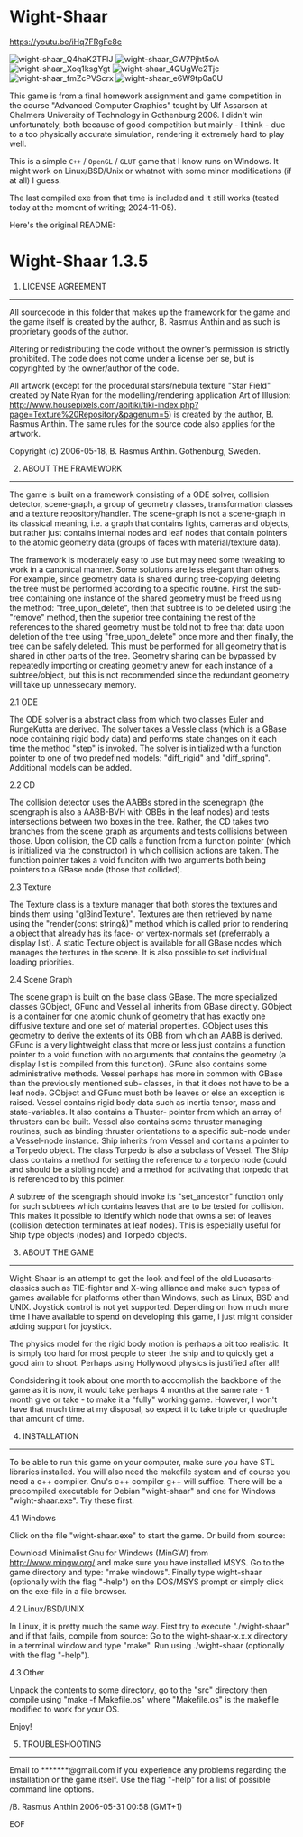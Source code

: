 # Wight-Shaar

https://youtu.be/iHq7FRgFe8c

![wight-shaar_Q4haK2TFIJ](https://github.com/user-attachments/assets/b46ae8d5-3c38-4a6b-be5c-b377dd332ded)
![wight-shaar_GW7Pjht5oA](https://github.com/user-attachments/assets/d8ea0885-e2c1-4650-bd80-d0be03c211fe)
![wight-shaar_Xoq1ksgYgt](https://github.com/user-attachments/assets/3661ee04-52f7-47fc-ab4c-eab392e6ecf8)
![wight-shaar_4QUgWe2Tjc](https://github.com/user-attachments/assets/f516752b-73ba-44db-bb29-9fabb2872401)
![wight-shaar_fmZcPVScrx](https://github.com/user-attachments/assets/c915b18d-0be7-4e75-87ed-27180a26bdae)
![wight-shaar_e6W9tp0a0U](https://github.com/user-attachments/assets/4e1132b1-d928-494e-8959-2a5b7b0020f0)


This game is from a final homework assignment and game competition in the course "Advanced Computer Graphics" tought by Ulf Assarson at Chalmers University of Technology in Gothenburg 2006.
I didn't win unfortunately, both because of good competition but mainly - I think - due to a too physically accurate simulation, rendering it extremely hard to play well.

This is a simple `C++` / `OpenGL` /  `GLUT` game that I know runs on Windows. It might work on Linux/BSD/Unix or whatnot with some minor modifications (if at all) I guess.

The last compiled exe from that time is included and it still works (tested today at the moment of writing; 2024-11-05).

Here's the original README:

Wight-Shaar 1.3.5
=================

1. LICENSE AGREEMENT
--------------------
All sourcecode in this folder that makes up the framework for the game and the
game itself is created by the author, B. Rasmus Anthin and as such is
proprietary goods of the author.

Altering or redistributing the code without the owner's permission is strictly
prohibited. The code does not come under a license per se, but is copyrighted
by the owner/author of the code.

All artwork
(except for the procedural stars/nebula texture "Star Field"
created by Nate Ryan for the modelling/rendering application Art of Illusion:
http://www.housepixels.com/aoitiki/tiki-index.php?page=Texture%20Repository&pagenum=5)
is created by the author, B. Rasmus Anthin. The same rules for the source code
also applies for the artwork.

Copyright (c) 2006-05-18, B. Rasmus Anthin.
Gothenburg, Sweden.


2. ABOUT THE FRAMEWORK
----------------------
The game is built on a framework consisting of a ODE solver, collision
detector, scene-graph, a group of geometry classes, transformation classes and
a texture repository/handler.
The scene-graph is not a scene-graph in its classical meaning, i.e. a graph
that contains lights, cameras and objects, but rather just contains internal
nodes and leaf nodes that contain pointers to the atomic geometry data
(groups of faces with material/texture data).

The framework is moderately easy to use but may need some tweaking to work in
a canonical manner. Some solutions are less elegant than others. For example,
since geometry data is shared during tree-copying deleting the tree must be
performed according to a specific routine. First the sub-tree containing one
instance of the shared geometry must be freed using the method:
"free_upon_delete", then that subtree is to be deleted using the "remove"
method, then the superior tree containing the rest of the references to the 
shared geometry must be told not to free that data upon deletion of the tree
using "free_upon_delete" once more and then finally, the tree can be safely
deleted. This must be performed for all geometry that is shared in other parts
of the tree.
Geometry sharing can be bypassed by repeatedly importing or creating geometry
anew for each instance of a subtree/object, but this is not recommended since
the redundant geometry will take up unnessecary memory.

2.1 ODE

The ODE solver is a abstract class from which two classes Euler and RungeKutta
are derived. The solver takes a Vessle class (which is a GBase node containing
rigid body data) and performs state changes on it each time the method "step"
is invoked. The solver is initialized with a function pointer to one of two
predefined models: "diff_rigid" and "diff_spring". Additional models can be
added.

2.2 CD

The collision detector uses the AABBs stored in the scenegraph (the scengraph
is also a AABB-BVH with OBBs in the leaf nodes) and tests intersections between
two boxes in the tree. Rather, the CD takes two branches from the scene graph
as arguments and tests collisions between those. Upon collision, the CD calls
a function from a function pointer (which is initialized via the constructor)
in which collision actions are taken. The function pointer takes a void
funciton with two arguments both being pointers to a GBase node (those that
collided).

2.3 Texture

The Texture class is a texture manager that both stores the textures and binds
them using "glBindTexture". Textures are then retrieved by name using the
"render(const string&)" method which is called prior to rendering a object that
already has its face- or vertex-normals set (preferrably a display list).
A static Texture object is available for all GBase nodes which manages the
textures in the scene. It is also possible to set individual loading
priorities.

2.4 Scene Graph

The scene graph is built on the base class GBase. The more specialized classes
GObject, GFunc and Vessel all inherits from GBase directly. GObject is a
container for one atomic chunk of geometry that has exactly one diffusive
texture and one set of material properties. GObject uses this geometry to
derive the extents of its OBB from which an AABB is derived. GFunc is a very
lightweight class that more or less just contains a function pointer to a void
function with no arguments that contains the geometry (a display list is
compiled from this function). GFunc also contains some administrative methods.
Vessel perhaps has more in common with GBase than the previously mentioned sub-
classes, in that it does not have to be a leaf node. GObject and GFunc must
both be leaves or else an exception is raised. Vessel contains rigid body data
such as inertia tensor, mass and state-variables. It also contains a Thuster-
pointer from which an array of thrusters can be built. Vessel also contains
some thruster managing routines, such as binding thruster orientations to a
specific sub-node under a Vessel-node instance. Ship inherits from Vessel and
contains a pointer to a Torpedo object. The class Torpedo is also a subclass
of Vessel. The Ship class contains a method for setting the reference to a
torpedo node (could and should be a sibling node) and a method for activating
that torpedo that is referenced to by this pointer.

A subtree of the scengraph should invoke its "set_ancestor" function only for
such subtrees which contains leaves that are to be tested for collision.
This makes it possible to identify which node that owns a set of leaves
(collision detection terminates at leaf nodes). This is especially useful
for Ship type objects (nodes) and Torpedo objects.


3. ABOUT THE GAME
-----------------

Wight-Shaar is an attempt to get the look and feel of the old Lucasarts-
classics such as TIE-fighter and X-wing alliance and make such types of games
available for platforms other than Windows, such as Linux, BSD and UNIX.
Joystick control is not yet supported. Depending on how much more time I have
available to spend on developing this game, I just might consider adding
support for joystick.

The physics model for the rigid body motion is perhaps a bit too realistic. It
is simply too hard for most people to steer the ship and to quickly get a good
aim to shoot. Perhaps using Hollywood physics is justified after all!

Condsidering it took about one month to accomplish the backbone of the game as
it is now, it would take perhaps 4 months at the same rate - 1 month give or
take - to make it a "fully" working game. However, I won't have that much time
at my disposal, so expect it to take triple or quadruple that amount of time.


4. INSTALLATION
---------------

To be able to run this game on your computer, make sure you have STL libraries
installed. You will also need the makefile system and of course you need a c++
compiler. Gnu's c++ compiler g++ will suffice.
There will be a precompiled executable for Debian "wight-shaar"
and one for Windows "wight-shaar.exe". Try these first.

4.1 Windows

Click on the file "wight-shaar.exe" to start the game. Or build from source:

Download Minimalist Gnu for Windows (MinGW) from
   http://www.mingw.org/
and make sure you have installed MSYS. Go to the game directory and type:
"make windows".
Finally type wight-shaar (optionally with the flag "-help") on the DOS/MSYS
prompt or simply click on the exe-file in a file browser.

4.2 Linux/BSD/UNIX

In Linux, it is pretty much the same way. First try to execute "./wight-shaar"
and if that fails, compile from source:
Go to the wight-shaar-x.x.x directory in a terminal window and type "make".
Run using ./wight-shaar (optionally with the flag "-help").

4.3 Other

Unpack the contents to some directory, go to the "src" directory then
compile using "make -f Makefile.os" where "Makefile.os" is the makefile
modified to work for your OS.

Enjoy!


5. TROUBLESHOOTING
------------------
Email to *******@gmail.com if you experience any problems regarding the
installation or the game itself. Use the flag "-help" for a list of possible
command line options.


/B. Rasmus Anthin
2006-05-31 00:58 (GMT+1)


EOF
